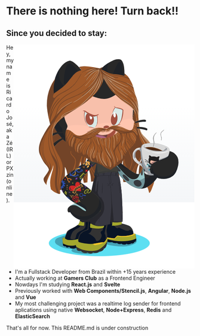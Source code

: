 # There is nothing here! Turn back!!

## Since you decided to stay: 

<img align="right" alt="GIF" src="https://github.com/pxzin/pxzin/blob/main/octopxzin.png?raw=true"/>
Hey, my name is Ricardo José, aka Zé (IRL) or PXzin (online).

- I'm a Fullstack Developer from Brazil within +15 years experience
- Actually working at **Gamers Club** as a Frontend Engineer
- Nowdays I'm studying **React.js** and **Svelte**
- Previously worked with **Web Components/Stencil.js**, **Angular**, **Node.js** and **Vue**
- My most challenging project was a realtime log sender for frontend aplications using native **Websocket**, **Node+Express**, **Redis** and **ElasticSearch**

That's all for now. 
This README.md is under construction